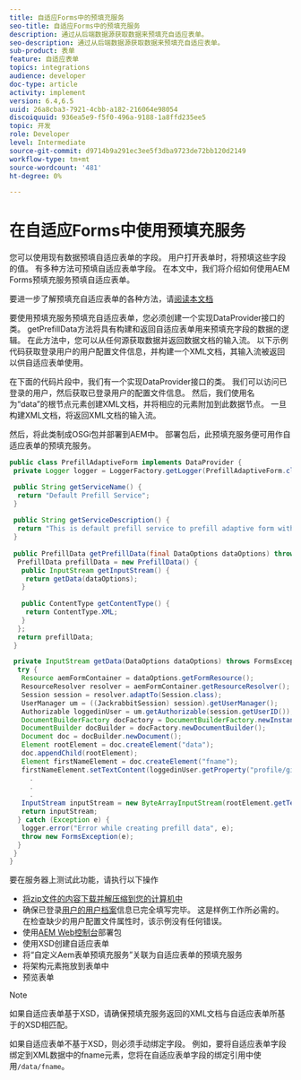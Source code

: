 ```yaml
---
title: 自适应Forms中的预填充服务
seo-title: 自适应Forms中的预填充服务
description: 通过从后端数据源获取数据来预填充自适应表单。
seo-description: 通过从后端数据源获取数据来预填充自适应表单。
sub-product: 表单
feature: 自适应表单
topics: integrations
audience: developer
doc-type: article
activity: implement
version: 6.4,6.5
uuid: 26a8cba3-7921-4cbb-a182-216064e98054
discoiquuid: 936ea5e9-f5f0-496a-9188-1a8ffd235ee5
topic: 开发
role: Developer
level: Intermediate
source-git-commit: d9714b9a291ec3ee5f3dba9723de72bb120d2149
workflow-type: tm+mt
source-wordcount: '481'
ht-degree: 0%

---
```



# 在自适应Forms中使用预填充服务

您可以使用现有数据预填自适应表单的字段。 用户打开表单时，将预填这些字段的值。 有多种方法可预填自适应表单字段。 在本文中，我们将介绍如何使用AEM Forms预填充服务预填自适应表单。

要进一步了解预填充自适应表单的各种方法，请[阅读本文档](https://helpx.adobe.com/experience-manager/6-4/forms/using/prepopulate-adaptive-form-fields.html#AEMFormsprefillservice)

要使用预填充服务预填充自适应表单，您必须创建一个实现DataProvider接口的类。 getPrefillData方法将具有构建和返回自适应表单用来预填充字段的数据的逻辑。 在此方法中，您可以从任何源获取数据并返回数据文档的输入流。 以下示例代码获取登录用户的用户配置文件信息，并构建一个XML文档，其输入流被返回以供自适应表单使用。

在下面的代码片段中，我们有一个实现DataProvider接口的类。 我们可以访问已登录的用户，然后获取已登录用户的配置文件信息。 然后，我们使用名为“data”的根节点元素创建XML文档，并将相应的元素附加到此数据节点。 一旦构建XML文档，将返回XML文档的输入流。

然后，将此类制成OSGi包并部署到AEM中。 部署包后，此预填充服务便可用作自适应表单的预填充服务。

```java
public class PrefillAdaptiveForm implements DataProvider {
 private Logger logger = LoggerFactory.getLogger(PrefillAdaptiveForm.class);

 public String getServiceName() {
  return "Default Prefill Service";
 }
 
 public String getServiceDescription() {
  return "This is default prefill service to prefill adaptive form with user data";
 }
 
 public PrefillData getPrefillData(final DataOptions dataOptions) throws FormsException {
  PrefillData prefillData = new PrefillData() {
   public InputStream getInputStream() {
    return getData(dataOptions);
   }
   
   public ContentType getContentType() {
    return ContentType.XML;
   }
  };
  return prefillData;
 }

 private InputStream getData(DataOptions dataOptions) throws FormsException {  
  try {
   Resource aemFormContainer = dataOptions.getFormResource();
   ResourceResolver resolver = aemFormContainer.getResourceResolver();
   Session session = resolver.adaptTo(Session.class);
   UserManager um = ((JackrabbitSession) session).getUserManager();
   Authorizable loggedinUser = um.getAuthorizable(session.getUserID());
   DocumentBuilderFactory docFactory = DocumentBuilderFactory.newInstance();
   DocumentBuilder docBuilder = docFactory.newDocumentBuilder();
   Document doc = docBuilder.newDocument();
   Element rootElement = doc.createElement("data");
   doc.appendChild(rootElement);
   Element firstNameElement = doc.createElement("fname");
   firstNameElement.setTextContent(loggedinUser.getProperty("profile/givenName")[0].getString());
     .
     .
     .
   InputStream inputStream = new ByteArrayInputStream(rootElement.getTextContent().getBytes());
   return inputStream;
  } catch (Exception e) {
   logger.error("Error while creating prefill data", e);
   throw new FormsException(e);
  }
 }
}
```

要在服务器上测试此功能，请执行以下操作

* [将zip文件的内容下载并解压缩到您的计算机中](assets/prefillservice.zip)
* 确保已登录[用户的用户档案](http://localhost:4502/libs/granite/security/content/useradmin)信息已完全填写完毕。 这是样例工作所必需的。 在检查缺少的用户配置文件属性时，该示例没有任何错误。
* 使用[AEM Web控制台](http://localhost:4502/system/console/bundles)部署包
* 使用XSD创建自适应表单
* 将“自定义Aem表单预填充服务”关联为自适应表单的预填充服务
* 将架构元素拖放到表单中
* 预览表单

>[!NOTE]
>
>如果自适应表单基于XSD，请确保预填充服务返回的XML文档与自适应表单所基于的XSD相匹配。
>
>如果自适应表单不基于XSD，则必须手动绑定字段。 例如，要将自适应表单字段绑定到XML数据中的fname元素，您将在自适应表单字段的绑定引用中使用`/data/fname`。

